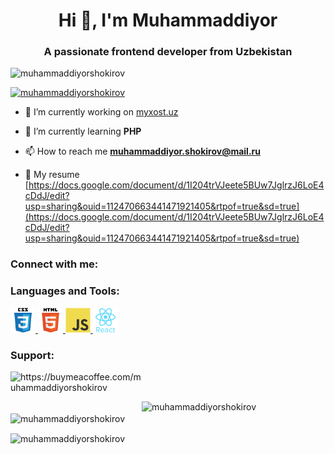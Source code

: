 <h1 align="center">Hi 👋, I'm Muhammaddiyor</h1>
<h3 align="center">A passionate frontend developer from Uzbekistan</h3>

<p align="left"> <img src="https://komarev.com/ghpvc/?username=muhammaddiyorshokirov&label=Profile%20views&color=0e75b6&style=flat" alt="muhammaddiyorshokirov" /> </p>

<p align="left"> <a href="https://github.com/ryo-ma/github-profile-trophy"><img src="https://github-profile-trophy.vercel.app/?username=muhammaddiyorshokirov" alt="muhammaddiyorshokirov" /></a> </p>

- 🔭 I’m currently working on [myxost.uz](https://myxost.uz/)

- 🌱 I’m currently learning **PHP**

- 📫 How to reach me **muhammaddiyor.shokirov@mail.ru**

- 📄 My resume [https://docs.google.com/document/d/1I204trVJeete5BUw7JglrzJ6LoE4cDdJ/edit?usp=sharing&ouid=112470663441471921405&rtpof=true&sd=true](https://docs.google.com/document/d/1I204trVJeete5BUw7JglrzJ6LoE4cDdJ/edit?usp=sharing&ouid=112470663441471921405&rtpof=true&sd=true)

<h3 align="left">Connect with me:</h3>
<p align="left">
</p>

<h3 align="left">Languages and Tools:</h3>
<p align="left"> <a href="https://www.w3schools.com/css/" target="_blank" rel="noreferrer"> <img src="https://raw.githubusercontent.com/devicons/devicon/master/icons/css3/css3-original-wordmark.svg" alt="css3" width="40" height="40"/> </a> <a href="https://www.w3.org/html/" target="_blank" rel="noreferrer"> <img src="https://raw.githubusercontent.com/devicons/devicon/master/icons/html5/html5-original-wordmark.svg" alt="html5" width="40" height="40"/> </a> <a href="https://developer.mozilla.org/en-US/docs/Web/JavaScript" target="_blank" rel="noreferrer"> <img src="https://raw.githubusercontent.com/devicons/devicon/master/icons/javascript/javascript-original.svg" alt="javascript" width="40" height="40"/> </a> <a href="https://reactjs.org/" target="_blank" rel="noreferrer"> <img src="https://raw.githubusercontent.com/devicons/devicon/master/icons/react/react-original-wordmark.svg" alt="react" width="40" height="40"/> </a> </p>

<h3 align="left">Support:</h3>
<p><a href="https://www.buymeacoffee.com/https://buymeacoffee.com/muhammaddiyorshokirov"> <img align="left" src="https://cdn.buymeacoffee.com/buttons/v2/default-yellow.png" height="50" width="210" alt="https://buymeacoffee.com/muhammaddiyorshokirov" /></a></p><br><br>

<p><img align="left" src="https://github-readme-stats.vercel.app/api/top-langs?username=muhammaddiyorshokirov&show_icons=true&locale=en&layout=compact" alt="muhammaddiyorshokirov" /></p>

<p>&nbsp;<img align="center" src="https://github-readme-stats.vercel.app/api?username=muhammaddiyorshokirov&show_icons=true&locale=en" alt="muhammaddiyorshokirov" /></p>

<p><img align="center" src="https://github-readme-streak-stats.herokuapp.com/?user=muhammaddiyorshokirov&" alt="muhammaddiyorshokirov" /></p>
